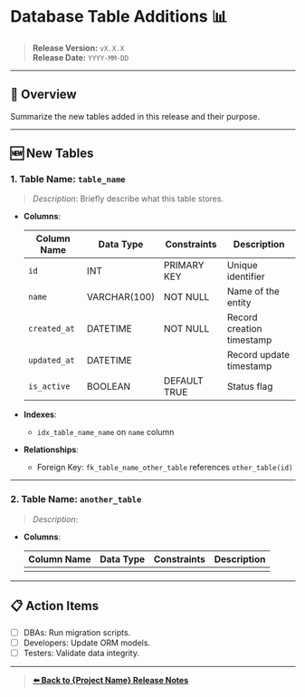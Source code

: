 
# Database Table Additions 📊

> **Release Version:** `vX.X.X`  
> **Release Date:** `YYYY-MM-DD`

---

## 📄 Overview

Summarize the new tables added in this release and their purpose.

---

## 🆕 New Tables

### **1. Table Name: `table_name`**

> _Description_: Briefly describe what this table stores.

- **Columns**:

  | Column Name       | Data Type      | Constraints   | Description                 |
  | ----------------- | -------------- | ------------- | --------------------------- |
  | `id`              | INT            | PRIMARY KEY   | Unique identifier           |
  | `name`            | VARCHAR(100)   | NOT NULL      | Name of the entity          |
  | `created_at`      | DATETIME       | NOT NULL      | Record creation timestamp   |
  | `updated_at`      | DATETIME       |               | Record update timestamp     |
  | `is_active`       | BOOLEAN        | DEFAULT TRUE  | Status flag                 |

- **Indexes**:

  - `idx_table_name_name` on `name` column

- **Relationships**:

  - Foreign Key: `fk_table_name_other_table` references `other_table(id)`

---

### **2. Table Name: `another_table`**

> _Description_:

- **Columns**:

  | Column Name | Data Type | Constraints | Description |
  | ----------- | --------- | ----------- | ----------- |
  |             |           |             |             |

---

## 📋 Action Items

- [ ] DBAs: Run migration scripts.
- [ ] Developers: Update ORM models.
- [ ] Testers: Validate data integrity.

---

> **[⬅️ Back to {Project Name} Release Notes](../AppName-Release#/release#.md)**
